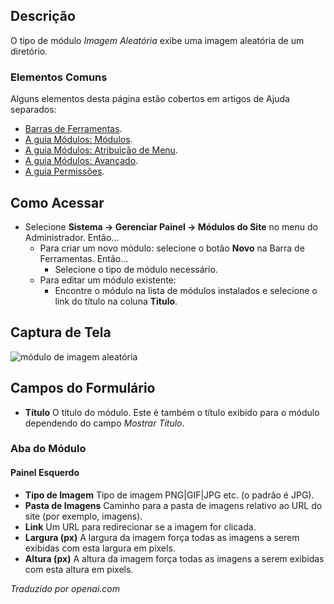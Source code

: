 <!-- Filename: Help4.x:Site_Modules:_Random_Image  / Display title: Módulos: Imagem Aleatória -->

## Descrição

O tipo de módulo *Imagem Aleatória* exibe uma imagem aleatória de um diretório.

### Elementos Comuns

Alguns elementos desta página estão cobertos em artigos de Ajuda separados:

* [Barras de Ferramentas](jdocmanual?article=help/common-elements/toolbars).
* [A guia Módulos: Módulos](jdocmanual?article=help/modules/modules-module-tab).
* [A guia Módulos: Atribuição de Menu](jdocmanual?article=help/modules/modules-menu-assignment-tab).
* [A guia Módulos: Avançado](jdocmanual?article=help/modules/modules-advanced-tab).
* [A guia Permissões](jdocmanual?article=help/common-elements/edit-permissions).

## Como Acessar

- Selecione **Sistema → Gerenciar Painel → Módulos do Site** no menu do Administrador. Então...
  - Para criar um novo módulo: selecione o botão **Novo** na Barra de Ferramentas. Então...
    - Selecione o tipo de módulo necessário.
  - Para editar um módulo existente:
    - Encontre o módulo na lista de módulos instalados e selecione o link do título na coluna **Título**.

## Captura de Tela

![módulo de imagem aleatória](../../../pt/imagens/modules-site/modules-random-image-module-tab.png)

## Campos do Formulário

- **Título** O título do módulo. Este é também o título exibido
  para o módulo dependendo do campo *Mostrar Título*.

### Aba do Módulo

#### Painel Esquerdo

- **Tipo de Imagem** Tipo de imagem PNG\|GIF\|JPG etc. (o padrão é JPG).
- **Pasta de Imagens** Caminho para a pasta de imagens relativo ao URL do site
  (por exemplo, imagens).
- **Link** Um URL para redirecionar se a imagem for clicada.
- **Largura (px)** A largura da imagem força todas as imagens a serem exibidas com
  esta largura em pixels.
- **Altura (px)** A altura da imagem força todas as imagens a serem exibidas com
  esta altura em pixels.

*Traduzido por openai.com*

